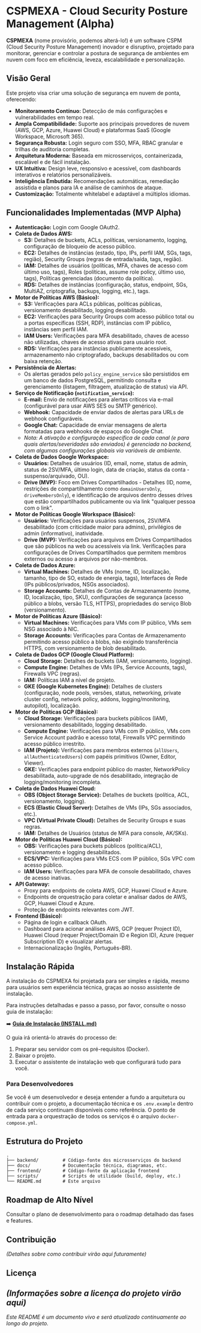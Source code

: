 # CSPMEXA - Cloud Security Posture Management (Alpha)

**CSPMEXA** (nome provisório, podemos alterá-lo!) é um software CSPM (Cloud Security Posture Management) inovador e disruptivo, projetado para monitorar, gerenciar e controlar a postura de segurança de ambientes em nuvem com foco em eficiência, leveza, escalabilidade e personalização.

## Visão Geral

Este projeto visa criar uma solução de segurança em nuvem de ponta, oferecendo:

*   **Monitoramento Contínuo:** Detecção de más configurações e vulnerabilidades em tempo real.
*   **Ampla Compatibilidade:** Suporte aos principais provedores de nuvem (AWS, GCP, Azure, Huawei Cloud) e plataformas SaaS (Google Workspace, Microsoft 365).
*   **Segurança Robusta:** Login seguro com SSO, MFA, RBAC granular e trilhas de auditoria completas.
*   **Arquitetura Moderna:** Baseada em microsserviços, containerizada, escalável e de fácil instalação.
*   **UX Intuitiva:** Design leve, responsivo e acessível, com dashboards interativos e relatórios personalizáveis.
*   **Inteligência Embutida:** Recomendações automáticas, remediação assistida e planos para IA e análise de caminhos de ataque.
*   **Customização:** Totalmente whitelabel e adaptável a múltiplos idiomas.

## Funcionalidades Implementadas (MVP Alpha)

*   **Autenticação:** Login com Google OAuth2.
*   **Coleta de Dados AWS:**
    *   **S3:** Detalhes de buckets, ACLs, políticas, versionamento, logging, configuração de bloqueio de acesso público.
    *   **EC2:** Detalhes de instâncias (estado, tipo, IPs, perfil IAM, SGs, tags, região), Security Groups (regras de entrada/saída, tags, região).
    *   **IAM:** Detalhes de usuários (políticas, MFA, chaves de acesso com último uso, tags), Roles (políticas, assume role policy, último uso, tags), Políticas gerenciadas (documento da política).
    *   **RDS:** Detalhes de instâncias (configuração, status, endpoint, SGs, MultiAZ, criptografia, backups, logging, etc.), tags.
*   **Motor de Políticas AWS (Básico):**
    *   **S3:** Verificações para ACLs públicas, políticas públicas, versionamento desabilitado, logging desabilitado.
    *   **EC2:** Verificações para Security Groups com acesso público total ou a portas específicas (SSH, RDP), instâncias com IP público, instâncias sem perfil IAM.
    *   **IAM Users:** Verificações para MFA desabilitado, chaves de acesso não utilizadas, chaves de acesso ativas para usuário root.
    *   **RDS:** Verificações para instâncias publicamente acessíveis, armazenamento não criptografado, backups desabilitados ou com baixa retenção.
*   **Persistência de Alertas:**
    *   Os alertas gerados pelo `policy_engine_service` são persistidos em um banco de dados PostgreSQL, permitindo consulta e gerenciamento (listagem, filtragem, atualização de status) via API.
*   **Serviço de Notificação (`notification_service`):**
    *   **E-mail:** Envio de notificações para alertas críticos via e-mail (configurável para usar AWS SES ou SMTP genérico).
    *   **Webhook:** Capacidade de enviar dados de alertas para URLs de webhook configuráveis.
    *   **Google Chat:** Capacidade de enviar mensagens de alerta formatadas para webhooks de espaços do Google Chat.
    *   *Nota: A ativação e configuração específica de cada canal (e para quais alertas/severidades são enviados) é gerenciada no backend, com algumas configurações globais via variáveis de ambiente.*
*   **Coleta de Dados Google Workspace:**
    *   **Usuários:** Detalhes de usuários (ID, email, nome, status de admin, status de 2SV/MFA, último login, data de criação, status da conta - suspenso/arquivado, OU).
    *   **Drive (MVP):** Foco em Drives Compartilhados - Detalhes (ID, nome, restrições de compartilhamento como `domainUsersOnly`, `driveMembersOnly`), e identificação de arquivos dentro desses drives que estão compartilhados publicamente ou via link "qualquer pessoa com o link".
*   **Motor de Políticas Google Workspace (Básico):**
    *   **Usuários:** Verificações para usuários suspensos, 2SV/MFA desabilitado (com criticidade maior para admins), privilégios de admin (informativo), inatividade.
    *   **Drive (MVP):** Verificações para arquivos em Drives Compartilhados que são públicos na web ou acessíveis via link. Verificações para configurações de Drives Compartilhados que permitem membros externos ou acesso a arquivos por não-membros.
*   **Coleta de Dados Azure:**
    *   **Virtual Machines:** Detalhes de VMs (nome, ID, localização, tamanho, tipo de SO, estado de energia, tags), Interfaces de Rede (IPs públicos/privados, NSGs associados).
    *   **Storage Accounts:** Detalhes de Contas de Armazenamento (nome, ID, localização, tipo, SKU), configurações de segurança (acesso público a blobs, versão TLS, HTTPS), propriedades do serviço Blob (versionamento).
*   **Motor de Políticas Azure (Básico):**
    *   **Virtual Machines:** Verificações para VMs com IP público, VMs sem NSG associado à NIC.
    *   **Storage Accounts:** Verificações para Contas de Armazenamento permitindo acesso público a blobs, não exigindo transferência HTTPS, com versionamento de blob desabilitado.
*   **Coleta de Dados GCP (Google Cloud Platform):**
    *   **Cloud Storage:** Detalhes de buckets (IAM, versionamento, logging).
    *   **Compute Engine:** Detalhes de VMs (IPs, Service Accounts, tags), Firewalls VPC (regras).
    *   **IAM:** Políticas IAM a nível de projeto.
    *   **GKE (Google Kubernetes Engine):** Detalhes de clusters (configuração, node pools, versões, status, networking, private cluster config, network policy, addons, logging/monitoring, autopilot), localização.
*   **Motor de Políticas GCP (Básico):**
    *   **Cloud Storage:** Verificações para buckets públicos (IAM), versionamento desabilitado, logging desabilitado.
    *   **Compute Engine:** Verificações para VMs com IP público, VMs com Service Account padrão e acesso total, Firewalls VPC permitindo acesso público irrestrito.
    *   **IAM (Projeto):** Verificações para membros externos (`allUsers`, `allAuthenticatedUsers`) com papéis primitivos (Owner, Editor, Viewer).
    *   **GKE:** Verificações para endpoint público do master, NetworkPolicy desabilitada, auto-upgrade de nós desabilitado, integração de logging/monitoring incompleta.
*   **Coleta de Dados Huawei Cloud:**
    *   **OBS (Object Storage Service):** Detalhes de buckets (política, ACL, versionamento, logging).
    *   **ECS (Elastic Cloud Server):** Detalhes de VMs (IPs, SGs associados, etc.).
    *   **VPC (Virtual Private Cloud):** Detalhes de Security Groups e suas regras.
    *   **IAM:** Detalhes de Usuários (status de MFA para console, AK/SKs).
*   **Motor de Políticas Huawei Cloud (Básico):**
    *   **OBS:** Verificações para buckets públicos (política/ACL), versionamento e logging desabilitados.
    *   **ECS/VPC:** Verificações para VMs ECS com IP público, SGs VPC com acesso público.
    *   **IAM Users:** Verificações para MFA de console desabilitado, chaves de acesso inativas.
*   **API Gateway:**
    *   Proxy para endpoints de coleta AWS, GCP, Huawei Cloud e Azure.
    *   Endpoints de orquestração para coletar e analisar dados de AWS, GCP, Huawei Cloud e Azure.
    *   Proteção de endpoints relevantes com JWT.
*   **Frontend (Básico):**
    *   Página de login e callback OAuth.
    *   Dashboard para acionar análises AWS, GCP (requer Project ID), Huawei Cloud (requer Project/Domain ID e Region ID), Azure (requer Subscription ID) e visualizar alertas.
    *   Internacionalização (Inglês, Português-BR).

## Instalação Rápida

A instalação do CSPMEXA foi projetada para ser simples e rápida, mesmo para usuários sem experiência técnica, graças ao nosso assistente de instalação.

Para instruções detalhadas e passo a passo, por favor, consulte o nosso guia de instalação:

➡️ **[Guia de Instalação (INSTALL.md)](./INSTALL.md)**

O guia irá orientá-lo através do processo de:
1.  Preparar seu servidor com os pré-requisitos (Docker).
2.  Baixar o projeto.
3.  Executar o assistente de instalação web que configurará tudo para você.

### Para Desenvolvedores

Se você é um desenvolvedor e deseja entender a fundo a arquitetura ou contribuir com o projeto, a documentação técnica e os `.env.example` dentro de cada serviço continuam disponíveis como referência. O ponto de entrada para a orquestração de todos os serviços é o arquivo `docker-compose.yml`.

## Estrutura do Projeto

```
.
├── backend/         # Código-fonte dos microsserviços do backend
├── docs/            # Documentação técnica, diagramas, etc.
├── frontend/        # Código-fonte da aplicação frontend
├── scripts/         # Scripts de utilidade (build, deploy, etc.)
└── README.md        # Este arquivo
```

## Roadmap de Alto Nível

Consultar o plano de desenvolvimento para o roadmap detalhado das fases e features.

## Contribuição

*(Detalhes sobre como contribuir virão aqui futuramente)*

## Licença

*(Informações sobre a licença do projeto virão aqui)*
---

*Este README é um documento vivo e será atualizado continuamente ao longo do projeto.*
